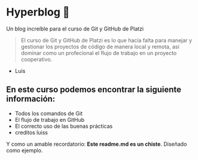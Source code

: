 # Hyperblog 💚
Un blog increíble para el curso de Git y GitHub de Platzi
> El curso de Git y GitHub de Platzi es lo que hacía falta para manejar y gestionar los proyectos de código de manera local y remota, así dominar como un profecional el flujo de trabajo en un proyecto cooperativo.
- Luis

## En este curso podemos encontrar la siguiente información:
- Todos los comandos de Git
- El flujo de trabajo en GitHub
- El correcto uso de las buenas prácticas
- creditos luiss

Y como un amable recordatorio: **Este readme.md es un chiste**. Diseñado como ejemplo.